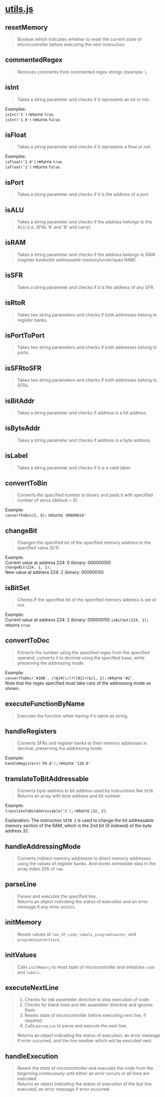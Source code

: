 # [utils.js](../../src/lib/utils.js)

## resetMemory
> Boolean which indicates whether to reset the current state of microcontroller before executing the next instruction.

## commentedRegex
> Removes comments from commented regex strings (example: <comment here>).

## isInt
> Takes a string parameter and checks if it represents an int or not.

Examples:  
`isInt('1')` returns `true`.  
`isInt('1.0')` returns `false`.

## isFloat
> Takes a string parameter and checks if it represents a float or not.

Examples:  
`isFloat('1.0')` returns `true`.  
`isFloat('1')` returns `false`.

## isPort
> Takes a string parameter and checks if it is the address of a port.

## isALU
> Takes a string parameter and checks if the address belongs to the ALU (i.e. SFRs 'A' and 'B' and carry).

## isRAM
> Takes a string parameter and checks if the address belongs to RAM (register banks/bit addressable memory/scratchpad RAM).

## isSFR
> Takes a string parameter and checks if it is the address of any SFR.

## isRtoR
> Takes two string parameters and checks if both addresses belong to register banks.

## isPortToPort
> Takes two string parameters and checks if both addresses belong to ports.

## isSFRtoSFR
> Takes two string parameters and checks if both addresses belong to SFRs.

## isBitAddr
> Takes a string parameter and checks if address is a bit address.

## isByteAddr
> Takes a string parameter and checks if address is a byte address.

## isLabel
> Takes a string parameter and checks if it is a valid label.

## convertToBin
> Converts the specified number to binary and pads it with specified number of zeros (default = 8).

Example:  
`convertToBin(2, 8);` returns `'00000010'`

## changeBit
> Changes the specified bit of the specified memory address to the specified value (0/1).

Example:  
Current value at address 224: 0 (binary: 00000000)  
`changeBit(224, 1, 1);`  
New value at address 224: 2 (binary: 00000010)

## isBitSet
> Checks if the specified bit of the specified memory address is set or not.

Example:  
Current value at address 224: 2 (binary: 00000010)
`isBitSet(224, 1);` returns `true`.

## convertToDec
> Extracts the number using the specified regex from the specified operand, converts it to decimal using the specified base, while preserving the addressing mode.

Example:  
`convertToDec('#10B', /(@|#|\/)?([01]+)b/i, 2);` returns `'#2'`.  
Note that the regex specified must take care of the addressing mode as shown.

## executeFunctionByName
> Executes the function when having it's name as string.

## handleRegisters
> Converts SFRs and register banks to their memory addresses in decimal, preserving the addressing mode.

Example:  
`handleRegisters('P0.0');` returns `'128.0'`

## translateToBitAddressable
> Converts byte address to bit address used by instructions like `SETB`.  
Returns an array with byte address and bit number.

Example:  
`translateToBitAddressable('2');` returns `[32, 2]`.

Explanation:
The instruction `SETB 2` is used to change the bit addressable memory section of the RAM, which is the 2nd bit (0 indexed) of the byte address 32.

## handleAddressingMode
> Converts indirect memory addresses to direct memory addresses using the values of register banks. And stores immediate data in the array index 256 of `ram`.

## parseLine
> Parses and executes the specified line.  
Returns an object indicating the status of execution and an error message if any error occurs.

## initMemory
> Resets values of `ram`, `SP`, `code`, `labels`,  `programCounter`, and `programCounterStack`.

## initValues
> Calls `initMemory` to reset state of microcontroller and initializes `code` and `labels`.

## executeNextLine
> 1. Checks for `END` assembler directive to stop execution of code.
> 2. Checks for blank lines and `ORG` assembler directive and ignores them.
> 3. Resets state of microcontroller before executing next line, if required.
> 4. Calls `parseLine` to parse and execute the next line.

> Returns an object indicating the status of execution, an error message if error occurred, and the line number which will be executed next.

## handleExecution
> Resets the state of microcontroller and executes the code from the beginning continuously until either an error occurs or all lines are executed.  
Returns an object indicating the status of execution of the last line executed, an error message if error occurred.
